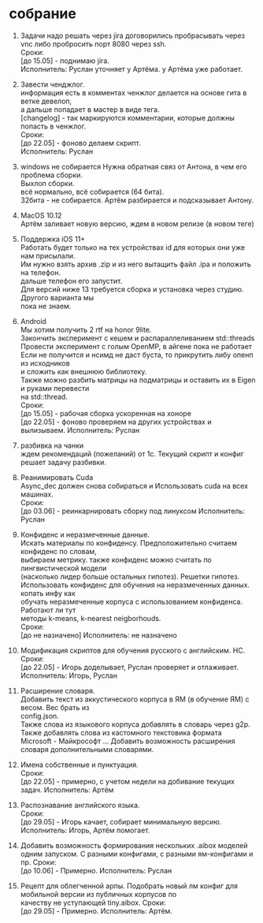 # собрание

1. Задачи надо решать через jira
 договорились пробрасывать через vnc либо пробросить порт 8080 через ssh.  
 Сроки:    
        [до 15.05] - поднимаю jira.  
        Исполнитель: Руслан уточняет у Артёма.
                     у Артёма уже работает.
2. Завести ченджлог.  
информация есть в комментах ченжлог делается на основе гита в ветке девелоп,  
а дальше попадает в мастер в виде тега.  
[changelog] - так маркируются комментарии, которые должны попасть в ченжлог.  
 Сроки:    
        [до 22.05] - фоново делаем скрипт.  
        Исполнитель: Руслан
3. windows не собирается
Нужна обратная связ от Антона, в чем его проблема сборки.  
Выхлоп сборки.  
всё нормально, всё собирается (64 бита).  
32бита - не собирается. Артём разбирается и подсказывает Антону.  
4. MacOS  10.12  
Артём заливает новую версию, ждем в новом релизе (в новом теге)  
5. Поддержка iOS 11+    
Работать будет только на тех устройствах id для которых они уже нам присылали.    
Им нужно взять архив .zip и из него вытащить файл .ipa и положить на телефон.   
дальше телефон его запустит.  
Для версий ниже 13 требуется сборка и установка через студию. Другого варианта мы   
пока не знаем.
6. Android  
Мы хотим получить 2 rtf на honor 9lite.  
Закончить эксперимент с кешем и распараллеливанием std::threads  
Провести эксперимент с голым OpenMP, в айгене пока не работает  
Если не получится и нсимд не даст буста, то прикрутить либу опенп из исходников  
и сложить как внешнюю библиотеку.  
Также можно разбить матрицы на подматрицы и оставить их в Eigen и руками перевести  
на std::thread.  
Сроки:   
       [до 15.05] - рабочая сборка ускоренная на хоноре  
       [до 22.05] - фоново проверяем на других устройствах и вылизываем.
       Исполнитель: Руслан

7. разбивка на чанки   
ждем рекомендаций (пожеланий) от 1с. Текущий скрипт и конфиг решает задачу разбивки.  

8. Реанимировать Cuda  
Async_dec должен снова собираться и Использовать cuda на всех машинах.  
Сроки:  
       [до 03.06] - реинкарнировать сборку под линуксом
       Исполнитель: Руслан

9. Конфиденс и неразмеченные данные.  
Искать материалы по конфиденсу. Предположительно считаем конфиденс по словам,  
 выбираем метрику. также конфиденс можно считать по лингвистической модели   
 (насколько лидер больше остальных гипотез). Решетки гипотез.  
 Использовать конфиденс для обучения на неразмеченных данных. копать инфу как  
 обучать неразмеченные корпуса с использованием конфиденса. Работают ли тут  
  методы k-means, k-nearest neigborhouds.   
Сроки:  
         [до не назначено]
         Исполнитель: не назначено
10. Модификация скриптов для обучения русского с английским. НС.    
Сроки:  
         [до 22.05] - Игорь доделывает, Руслан проверяет и отлаживает.  
         Исполнитель: Игорь, Руслан  

11. Расширение словаря.  
Добавить текст из аккустического корпуса в ЯМ (в обучение ЯМ) с весом. Вес брать из    
config.json.    
Также слова из языкового корпуса добавлять в словарь через g2p.  
Также добавлять слова из кастомного текстовика формата  
Microsoft - Майкрософт
...
Добавить возможность расширения словаря дополнительными словарями.
12. Имена собственные и пунктуация.  
Сроки:  
         [до 22.05] - примерно, с учетом недели на добивание текущих задач.
         Исполнитель: Артём
13. Распознавание английского языка.  
Сроки:  
         [до 29.05] - Игорь качает, собирает минимальную версию.
         Исполнитель: Игорь, Артём помогает.
14. Добавить возможность формирования нескольких .aibox моделей одним запуском.
С разными конфигами, с разными ям-конфигами и пр.
Сроки:  
         [до 10.06] - Примерно.
         Исполнитель: Руслан
15. Рецепт для облегченной арпы.
Подобрать новый лм конфиг для мобильной версии из публичных корпусов по   
качеству не уступающей tiny.aibox.
Сроки:  
         [до 29.05] - Примерно.
         Исполнитель: Артём.
